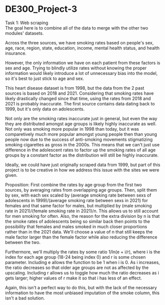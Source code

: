 # DE300_Project-3

Task 1: Web scraping  
The goal here is to combine all of the data to merge with the other two modules' datasets.

Across the three sources, we have smoking rates based on people's sex, age, race, region, state, education, income, mental health status, and health insurance.

However, the only information we have on each patient from these factors is sex and age. Trying to blindly utilize rates without knowing the proper information would likely introduce a lot of unnecessary bias into the model, so it's best to just stick to age and sex.

This heart disease dataset is from 1998, but the data from the 2 past sources is based on 2018 and 2021. Considering that smoking rates have likely drastically changed since that time, using the rates from 2018 and 2021 is probably inaccurate. The first source contains data dating back to 1999, but it's only data on adolescents.

Not only are the smoking rates inaccurate just in general, but even the way they are distributed amongst age groups is likely highly inaccurate as well. Not only was smoking more popular in 1998 than today, but it was comparetively much more popular amongst young people then than young people now due to the success of anti-smoking movements stigmatizing smoking cigarettes as gross in the 2000s. This means that we can't just use difference in the adolescent rates to factor up the smoking rates of all age groups by a constant factor as the distribution will still be highly inaccurate.

Ideally, we could have just originally scraped data from 1999, but part of this project is to be creative in how we address this issue with the sites we were given.

Proposition:
First combine the rates by age group from the first two sources, by averaging rates from overlapping age groups. Then, split them by sex, with each sex scaled by (average smoking rate between sexs of adolescents in 1999)/(average smoking rate between sexs in 2021) for females and that same factor for males, but multiplied by (male smoking rate in 2021)/(female smoking rate in 2021)/n. This allows us to still account for men smoking for often. Also, the reason for the extra division by n is that the smoke rates of adolescents being so similar back then points to the possibility that females and males smoked in much closer proportions rather than in the 2021 data. We'll choose a value of n that still keeps the male factor larger than the female factor while also reducing the difference between the two.

Furthermore, we'll multiply the rates by some ratio 1/ln(e + i/r), where i is the index for each age group (18-24 being index 0) and r is some chosen parameter. Including e allows the function to be 1 when i is 0. As i increases, the ratio decreases so that older age groups are not as affected by the upscaling. Including r allows us to toggle how much the ratio decreases as i gets larger; higher values of r make it so that i has less of an effect.

Again, this isn't a perfect way to do this, but with the lack of the necessary information to have the most unbiased imputation of the smoke column, this isn't a bad solution.
